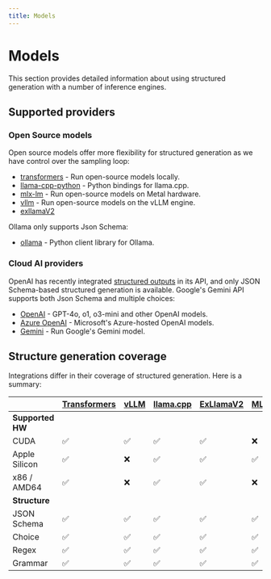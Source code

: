 ```yaml
---
title: Models
---
```


# Models

This section provides detailed information about using structured generation with a number of inference engines.

## Supported providers

### Open Source models

Open source models offer more flexibility for structured generation as we have control over the sampling loop:

- [transformers](transformers.md) - Run open-source models locally.
- [llama-cpp-python](llamacpp.md) - Python bindings for llama.cpp.
- [mlx-lm](mlxlm.md) - Run open-source models on Metal hardware.
- [vllm](vlm.md) - Run open-source models on the vLLM engine.
- [exllamaV2](exllamav2.md)

Ollama only supports Json Schema:

- [ollama](ollama.md) - Python client library for Ollama.

### Cloud AI providers

OpenAI has recently integrated [structured outputs][structured-outputs] in its API, and only JSON Schema-based structured generation is available. Google's Gemini API supports both Json Schema and multiple choices:

- [OpenAI](openai.md) - GPT-4o, o1, o3-mini and other OpenAI models.
- [Azure OpenAI](openai.md) - Microsoft's Azure-hosted OpenAI models.
- [Gemini](gemini.md) - Run Google's Gemini model.


## Structure generation coverage

Integrations differ in their coverage of structured generation. Here is a summary:


|                   | [Transformers](transformers.md) | [vLLM](vllm.md) | [llama.cpp](llamacpp.md) | [ExLlamaV2](exllamav2.md) | [MLXLM](mlxlm.md) | [OpenAI](openai.md) | [Gemini](gemini.md)
|-------------------|--------------|------|-----------|-----------|-------|---------|-------|
| **Supported HW**  |              |      |           |           |       |         |       |
| CUDA              | ✅           | ✅  | ✅        | ✅        | ❌    | N/A     | N/A   |
| Apple Silicon     | ✅           | ❌  | ✅        | ✅        | ✅    | N/A     | N/A   |
| x86 / AMD64       | ✅           | ❌  | ✅        | ✅        | ❌    | N/A     | N/A   |
| **Structure**     |               |     |           |           |       |         |       |
| JSON Schema       | ✅           | ✅  | ✅        | ✅        | ✅    | ✅      | ✅   |
| Choice            | ✅           | ✅  | ✅        | ✅        | ✅    | ❌      | ✅   |
| Regex             | ✅           | ✅  | ✅        | ✅        | ✅    | ❌      | ❌   |
| Grammar           | ✅           | ✅  | ✅        | ✅        | ✅    | ❌      | ❌   |


[structured-outputs]: https://platform.openai.com/docs/guides/structured-outputs
